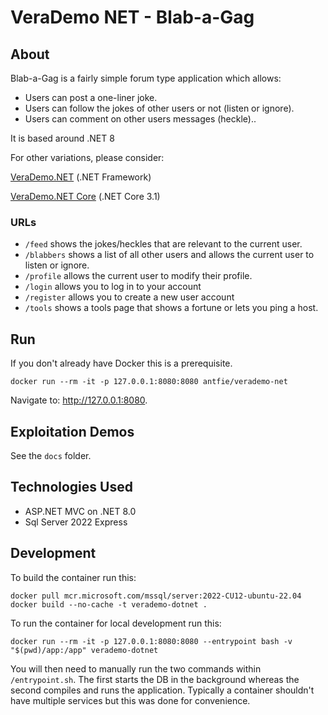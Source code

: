 # VeraDemo NET - Blab-a-Gag

## About

Blab-a-Gag is a fairly simple forum type application which allows:
* Users can post a one-liner joke.
* Users can follow the jokes of other users or not (listen or ignore).
* Users can comment on other users messages (heckle)..

It is based around .NET 8

For other variations, please consider:

[VeraDemo.NET](https://github.com/veracode/verademo-dotnet) (.NET Framework)

[VeraDemo.NET Core](https://github.com/veracode/verademo-dotnetcore/) (.NET Core 3.1)

### URLs

* `/feed` shows the jokes/heckles that are relevant to the current user.
* `/blabbers` shows a list of all other users and allows the current user to listen or ignore.
* `/profile` allows the current user to modify their profile.
* `/login` allows you to log in to your account
* `/register` allows you to create a new user account
* `/tools` shows a tools page that shows a fortune or lets you ping a host.
 
## Run

If you don't already have Docker this is a prerequisite.

```
docker run --rm -it -p 127.0.0.1:8080:8080 antfie/verademo-net
```

Navigate to: http://127.0.0.1:8080.

## Exploitation Demos

See the `docs` folder.

## Technologies Used

* ASP.NET MVC on .NET 8.0
* Sql Server 2022 Express

## Development

To build the container run this:
```
docker pull mcr.microsoft.com/mssql/server:2022-CU12-ubuntu-22.04
docker build --no-cache -t verademo-dotnet .
```

To run the container for local development run this:
```
docker run --rm -it -p 127.0.0.1:8080:8080 --entrypoint bash -v "$(pwd)/app:/app" verademo-dotnet
```

You will then need to manually run the two commands within `/entrypoint.sh`. The first starts the DB in the background whereas the second compiles and runs the application. Typically a container shouldn't have multiple services but this was done for convenience.
